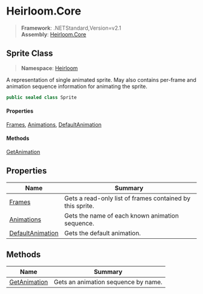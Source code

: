 # Heirloom.Core

> **Framework**: .NETStandard,Version=v2.1  
> **Assembly**: [Heirloom.Core][0]  

## Sprite Class

> **Namespace**: [Heirloom][0]  

A representation of single animated sprite. May also contains per-frame and animation sequence information for animating the sprite.

```cs
public sealed class Sprite
```

#### Properties

[Frames][1], [Animations][2], [DefaultAnimation][3]

#### Methods

[GetAnimation][4]

## Properties

| Name                  | Summary                                                   |
|-----------------------|-----------------------------------------------------------|
| [Frames][1]           | Gets a read-only list of frames contained by this sprite. |
| [Animations][2]       | Gets the name of each known animation sequence.           |
| [DefaultAnimation][3] | Gets the default animation.                               |

## Methods

| Name              | Summary                             |
|-------------------|-------------------------------------|
| [GetAnimation][4] | Gets an animation sequence by name. |

[0]: ../../Heirloom.Core.md
[1]: Sprite/Frames.md
[2]: Sprite/Animations.md
[3]: Sprite/DefaultAnimation.md
[4]: Sprite/GetAnimation.md
